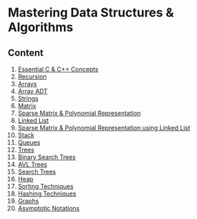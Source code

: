 
# Mastering Data Structures & Algorithms


## Content

1. [Essential C & C++ Concepts](https://github.com/fthcknmz/Mastering-Data-Structures/tree/main/Essential-C%26Cpp-Concepts)
2. [Recursion](https://github.com/fthcknmz/Mastering-Data-Structures/tree/main/Recursion)
3. [Arrays](https://github.com/fthcknmz/Mastering-Data-Structures/tree/main/Arrays)
4. [Array ADT](https://github.com/fthcknmz/Mastering-Data-Structures/tree/main/Array%20ADT)
5. [Strings]()
6. [Matrix](https://github.com/fthcknmz/Mastering-Data-Structures/tree/main/Matrix)
7. [Sparse Matrix & Polynomial Representation](https://github.com/fthcknmz/Mastering-Data-Structures/tree/main/Sparse%20Matrix)
8. [Linked List](https://github.com/fthcknmz/Mastering-Data-Structures/tree/main/Linked%20List)
9. [Sparse Matrix & Polynomial Representation using Linked List](https://github.com/fthcknmz/Mastering-Data-Structures/tree/main/Sparse%20Matrix%20using%20Linked%20List)
10. [Stack]()
11. [Queues](https://github.com/fthcknmz/Mastering-Data-Structures/tree/main/Queue)
12. [Trees]()
13. [Binary Search Trees]()
14. [AVL Trees]()
15. [Search Trees]()
16. [Heap]()
17. [Sorting Techniques]()
18. [Hashing Techniques]()
19. [Graphs]()
20. [Asymptotic Notations]()

